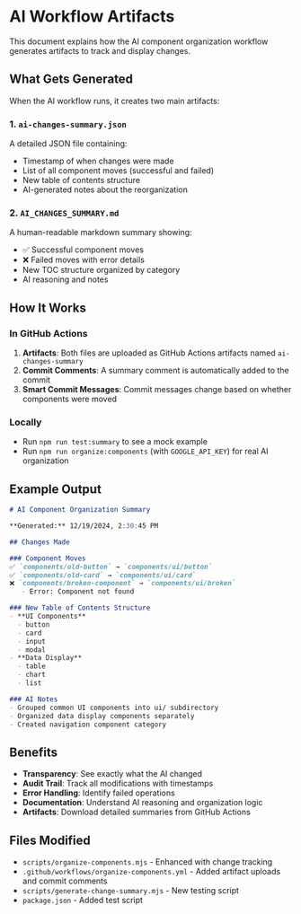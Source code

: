 # AI Workflow Artifacts

This document explains how the AI component organization workflow generates artifacts to track and display changes.

## What Gets Generated

When the AI workflow runs, it creates two main artifacts:

### 1. `ai-changes-summary.json`
A detailed JSON file containing:
- Timestamp of when changes were made
- List of all component moves (successful and failed)
- New table of contents structure
- AI-generated notes about the reorganization

### 2. `AI_CHANGES_SUMMARY.md`
A human-readable markdown summary showing:
- ✅ Successful component moves
- ❌ Failed moves with error details
- New TOC structure organized by category
- AI reasoning and notes

## How It Works

### In GitHub Actions
1. **Artifacts**: Both files are uploaded as GitHub Actions artifacts named `ai-changes-summary`
2. **Commit Comments**: A summary comment is automatically added to the commit
3. **Smart Commit Messages**: Commit messages change based on whether components were moved

### Locally
- Run `npm run test:summary` to see a mock example
- Run `npm run organize:components` (with `GOOGLE_API_KEY`) for real AI organization

## Example Output

```markdown
# AI Component Organization Summary

**Generated:** 12/19/2024, 2:30:45 PM

## Changes Made

### Component Moves
✅ `components/old-button` → `components/ui/button`
✅ `components/old-card` → `components/ui/card`
❌ `components/broken-component` → `components/ui/broken`
   - Error: Component not found

### New Table of Contents Structure
- **UI Components**
  - button
  - card
  - input
  - modal
- **Data Display**
  - table
  - chart
  - list

### AI Notes
- Grouped common UI components into ui/ subdirectory
- Organized data display components separately
- Created navigation component category
```

## Benefits

- **Transparency**: See exactly what the AI changed
- **Audit Trail**: Track all modifications with timestamps
- **Error Handling**: Identify failed operations
- **Documentation**: Understand AI reasoning and organization logic
- **Artifacts**: Download detailed summaries from GitHub Actions

## Files Modified

- `scripts/organize-components.mjs` - Enhanced with change tracking
- `.github/workflows/organize-components.yml` - Added artifact uploads and commit comments
- `scripts/generate-change-summary.mjs` - New testing script
- `package.json` - Added test script